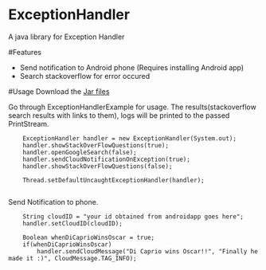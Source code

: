 # ExceptionHandler
A java library for Exception Handler

#Features
- Send notification to Android phone (Requires installing Android app)
- Search stackoverflow for error occured

#Usage
Download the <a href="https://github.com/cyn0/ExceptionHandler/releases/download/0.1/ExceptionHandler-0.1.jar">Jar files</a>

Go through ExceptionHandlerExample for usage.
The results(stackoverflow search results with links to them), logs will be printed to the passed PrintStream.

```
	ExceptionHandler handler = new ExceptionHandler(System.out);
	handler.showStackOverFlowQuestions(true);
	handler.openGoogleSearch(false);
	handler.sendCloudNotificationOnException(true);
	handler.showStackOverFlowQuestions(false);	

	Thread.setDefaultUncaughtExceptionHandler(handler);
	
```
Send Notification to phone.
```
	String cloudID = "your id obtained from androidapp goes here";
	handler.setCloudID(cloudID);
		
	Boolean whenDiCaprioWinsOscar = true;
	if(whenDiCaprioWinsOscar)
		handler.sendCloudMessage("Di Caprio wins Oscar!!", "Finally he made it :)", CloudMessage.TAG_INFO);
```



